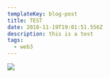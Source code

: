```yaml
---
templateKey: blog-post
title: TEST
date: 2018-11-19T19:01:51.556Z
description: this is a test
tags:
  - web3
---
```

![](/img/web3.png)
